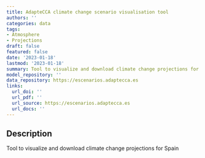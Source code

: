 ```yaml
---
title: AdapteCCA climate change scenario visualisation tool
authors: ''
categories: data
tags:
- Atmosphere
- Projections
draft: false
featured: false
date: '2023-01-18'
lastmod: '2023-01-18'
summary: Tool to visualize and download climate change projections for Spain
model_repository: ''
data_repository: https://escenarios.adaptecca.es
links:
  url_doi: ''
  url_pdf: ''
  url_source: https://escenarios.adaptecca.es
  url_docs: ''
---
```


## Description

Tool to visualize and download climate change projections for Spain

